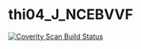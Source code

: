 # thi04_J_NCEBVVF
<a href="https://scan.coverity.com/projects/wendyzhang1121-thi04_j_ncebvvf">
  <img alt="Coverity Scan Build Status"
       src="https://scan.coverity.com/projects/9575/badge.svg"/>
</a>
